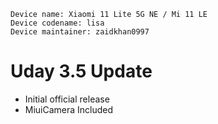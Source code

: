  ```
Device name: Xiaomi 11 Lite 5G NE / Mi 11 LE
Device codename: lisa
Device maintainer: zaidkhan0997
```

# Uday 3.5 Update
- Initial official release
- MiuiCamera Included
